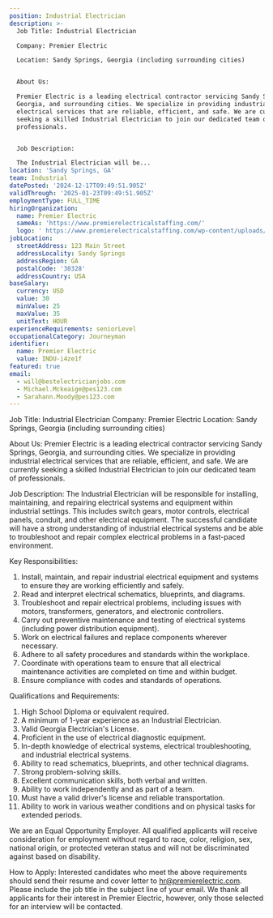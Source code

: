 ```yaml
---
position: Industrial Electrician
description: >-
  Job Title: Industrial Electrician

  Company: Premier Electric

  Location: Sandy Springs, Georgia (including surrounding cities)


  About Us: 

  Premier Electric is a leading electrical contractor servicing Sandy Springs,
  Georgia, and surrounding cities. We specialize in providing industrial
  electrical services that are reliable, efficient, and safe. We are currently
  seeking a skilled Industrial Electrician to join our dedicated team of
  professionals.


  Job Description: 

  The Industrial Electrician will be...
location: 'Sandy Springs, GA'
team: Industrial
datePosted: '2024-12-17T09:49:51.905Z'
validThrough: '2025-01-23T09:49:51.905Z'
employmentType: FULL_TIME
hiringOrganization:
  name: Premier Electric
  sameAs: 'https://www.premierelectricalstaffing.com/'
  logo: ' https://www.premierelectricalstaffing.com/wp-content/uploads/2020/05/Premier-Electrical-Staffing-logo.png'
jobLocation:
  streetAddress: 123 Main Street
  addressLocality: Sandy Springs
  addressRegion: GA
  postalCode: '30328'
  addressCountry: USA
baseSalary:
  currency: USD
  value: 30
  minValue: 25
  maxValue: 35
  unitText: HOUR
experienceRequirements: seniorLevel
occupationalCategory: Journeyman
identifier:
  name: Premier Electric
  value: INDU-i4ze1f
featured: true
email:
  - will@bestelectricianjobs.com
  - Michael.Mckeaige@pes123.com
  - Sarahann.Moody@pes123.com
---
```




Job Title: Industrial Electrician
Company: Premier Electric
Location: Sandy Springs, Georgia (including surrounding cities)

About Us: 
Premier Electric is a leading electrical contractor servicing Sandy Springs, Georgia, and surrounding cities. We specialize in providing industrial electrical services that are reliable, efficient, and safe. We are currently seeking a skilled Industrial Electrician to join our dedicated team of professionals.

Job Description: 
The Industrial Electrician will be responsible for installing, maintaining, and repairing electrical systems and equipment within industrial settings. This includes switch gears, motor controls, electrical panels, conduit, and other electrical equipment. The successful candidate will have a strong understanding of industrial electrical systems and be able to troubleshoot and repair complex electrical problems in a fast-paced environment.

Key Responsibilities:

1. Install, maintain, and repair industrial electrical equipment and systems to ensure they are working efficiently and safely.
2. Read and interpret electrical schematics, blueprints, and diagrams.
3. Troubleshoot and repair electrical problems, including issues with motors, transformers, generators, and electronic controllers.
4. Carry out preventive maintenance and testing of electrical systems (including power distribution equipment).
5. Work on electrical failures and replace components wherever necessary.
6. Adhere to all safety procedures and standards within the workplace.
7. Coordinate with operations team to ensure that all electrical maintenance activities are completed on time and within budget.
8. Ensure compliance with codes and standards of operations.

Qualifications and Requirements:

1. High School Diploma or equivalent required.
2. A minimum of 1-year experience as an Industrial Electrician.
3. Valid Georgia Electrician's License.
4. Proficient in the use of electrical diagnostic equipment.
5. In-depth knowledge of electrical systems, electrical troubleshooting, and industrial electrical systems.
6. Ability to read schematics, blueprints, and other technical diagrams.
7. Strong problem-solving skills.
8. Excellent communication skills, both verbal and written.
9. Ability to work independently and as part of a team.
10. Must have a valid driver's license and reliable transportation.
11. Ability to work in various weather conditions and on physical tasks for extended periods.

We are an Equal Opportunity Employer. All qualified applicants will receive consideration for employment without regard to race, color, religion, sex, national origin, or protected veteran status and will not be discriminated against based on disability.

How to Apply:
Interested candidates who meet the above requirements should send their resume and cover letter to hr@premierelectric.com. Please include the job title in the subject line of your email. We thank all applicants for their interest in Premier Electric, however, only those selected for an interview will be contacted.
